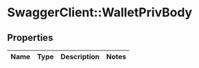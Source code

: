 # SwaggerClient::WalletPrivBody

## Properties
Name | Type | Description | Notes
------------ | ------------- | ------------- | -------------

